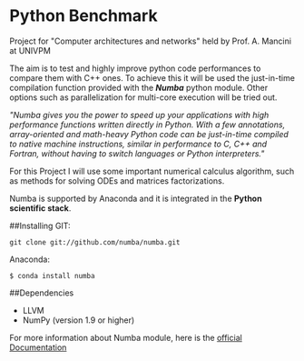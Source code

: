 # Python Benchmark

Project for "Computer architectures and networks" held by Prof. A. Mancini at UNIVPM

The aim is to test and highly improve python code performances to compare them with C++ ones.
To achieve this it will be used the just-in-time compilation function provided with the ***Numba*** python module. Other options such as parallelization for multi-core execution will be tried out.

*"Numba gives you the power to speed up your applications with high performance functions written directly in Python. With a few annotations, array-oriented and math-heavy Python code can be just-in-time compiled to native machine instructions, similar in performance to C, C++ and Fortran, without having to switch languages or Python interpreters."*

For this Project I will use some important numerical calculus algorithm, such as methods for solving ODEs and matrices factorizations.

Numba is supported by Anaconda and it is integrated in the **Python scientific stack**.

##Installing
GIT:
```
git clone git://github.com/numba/numba.git
```
Anaconda:
```
$ conda install numba
```
##Dependencies
- LLVM
- NumPy (version 1.9 or higher)

For more information about Numba module, here is the [official Documentation](https://numba.pydata.org/)
